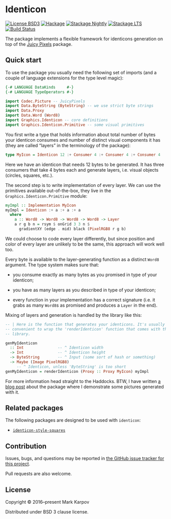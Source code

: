 # Identicon

[![License BSD3](https://img.shields.io/badge/license-BSD3-brightgreen.svg)](http://opensource.org/licenses/BSD-3-Clause)
[![Hackage](https://img.shields.io/hackage/v/identicon.svg?style=flat)](https://hackage.haskell.org/package/identicon)
[![Stackage Nightly](http://stackage.org/package/identicon/badge/nightly)](http://stackage.org/nightly/package/identicon)
[![Stackage LTS](http://stackage.org/package/identicon/badge/lts)](http://stackage.org/lts/package/identicon)
[![Build Status](https://travis-ci.org/mrkkrp/identicon.svg?branch=master)](https://travis-ci.org/mrkkrp/identicon)

The package implements a flexible framework for identicons generation on top
of the [Juicy Pixels](https://hackage.haskell.org/package/JuicyPixels)
package.

## Quick start

To use the package you usually need the following set of imports (and a
couple of language extensions for the type level magic):

```haskell
{-# LANGUAGE DataKinds     #-}
{-# LANGUAGE TypeOperators #-}

import Codec.Picture -- JuicyPixels
import Data.ByteString (ByteString) -- we use strict byte strings
import Data.Proxy
import Data.Word (Word8)
import Graphics.Identicon -- core definitions
import Graphics.Identicon.Primitive -- some visual primitives
```

You first write a type that holds information about total number of bytes
your identicon consumes and number of distinct visual components it has
(they are called “layers” in the terminology of the package):

```haskell
type MyIcon = Identicon 12 :+ Consumer 4 :+ Consumer 4 :+ Consumer 4
```

Here we have an identicon that needs 12 bytes to be generated. It has three
consumers that take 4 bytes each and generate layers, i.e. visual objects
(circles, squares, etc.).

The second step is to write implementation of every layer. We can use the
primitives available out-of-the-box, they live in the
`Graphics.Identicon.Primitive` module:

```haskell
myImpl :: Implementation MyIcon
myImpl = Identicon :+ a :+ a :+ a
  where
    a :: Word8 -> Word8 -> Word8 -> Word8 -> Layer
    a r g b n = rsym $ onGrid 3 3 n $
      gradientXY (edge . mid) black (PixelRGB8 r g b)
```

We could choose to code every layer differently, but since position and
color of every layer are unlikely to be the same, this approach will work
well too.

Every byte is available to the layer-generating function as a distinct
`Word8` argument. The type system makes sure that:

* you consume exactly as many bytes as you promised in type of your
  identicon;

* you have as many layers as you described in type of your identicon;

* every function in your implementation has a correct signature (i.e. it
  grabs as many `Word8`s as promised and produces a `Layer` in the end).

Mixing of layers and generation is handled by the library like this:

```haskell
-- | Here is the function that generates your identicons. It's usually
-- convenient to wrap the 'renderIdenticon' function that comes with the
-- library.

genMyIdenticon
  :: Int               -- ^ Identicon width
  -> Int               -- ^ Identicon height
  -> ByteString        -- ^ Input (some sort of hash or something)
  -> Maybe (Image PixelRGB8)
     -- ^ Identicon, unless 'ByteString' is too short
genMyIdenticon = renderIdenticon (Proxy :: Proxy MyIcon) myImpl
```

For more information head straight to the Haddocks. BTW, I have
written
[a blog post](https://markkarpov.com/post/the-identicon-package.html) about
the package where I demonstrate some pictures generated with it.

## Related packages

The following packages are designed to be used with `identicon`:

* [`identicon-style-squares`](https://hackage.haskell.org/package/identicon-style-squares)

## Contribution

Issues, bugs, and questions may be reported in [the GitHub issue tracker for
this project](https://github.com/mrkkrp/identicon/issues).

Pull requests are also welcome.

## License

Copyright © 2016–present Mark Karpov

Distributed under BSD 3 clause license.
